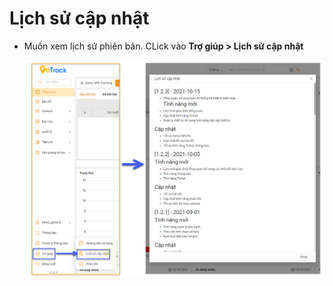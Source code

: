 # Lịch sử cập nhật

* Muốn xem lịch sử phiên bản. CLick vào **Trợ giúp > Lịch sử cập nhật**

    <span style="display:block;text-align:left">![Interface Web](/docs/assets/images/web-interface/version-history/version-history.png) 